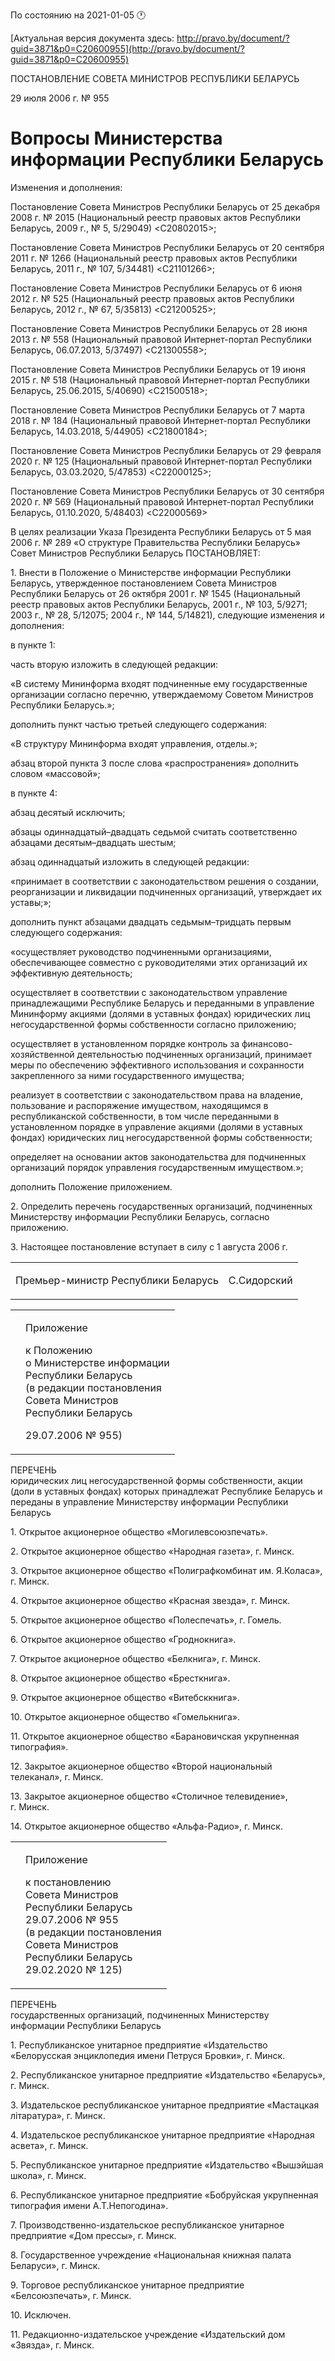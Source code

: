 По состоянию на 2021-01-05 &#x1F550;

[Актуальная версия документа здесь: http://pravo.by/document/?guid=3871&p0=C20600955](http://pravo.by/document/?guid=3871&p0=C20600955)

<p>ПОСТАНОВЛЕНИЕ СОВЕТА МИНИСТРОВ РЕСПУБЛИКИ БЕЛАРУСЬ</p>
<p>29 июля 2006 г. № 955</p>
<h1>Вопросы Министерства информации Республики Беларусь</h1>
<p>Изменения и дополнения:</p>
<p>Постановление Совета Министров Республики Беларусь от 25 декабря 2008 г. № 2015 (Национальный реестр правовых актов Республики Беларусь, 2009 г., № 5, 5/29049) &lt;C20802015&gt;;</p>
<p>Постановление Совета Министров Республики Беларусь от 20 сентября 2011 г. № 1266 (Национальный реестр правовых актов Республики Беларусь, 2011 г., № 107, 5/34481) &lt;C21101266&gt;;</p>
<p>Постановление Совета Министров Республики Беларусь от 6 июня 2012 г. № 525 (Национальный реестр правовых актов Республики Беларусь, 2012 г., № 67, 5/35813) &lt;C21200525&gt;;</p>
<p>Постановление Совета Министров Республики Беларусь от 28 июня 2013 г. № 558 (Национальный правовой Интернет-портал Республики Беларусь, 06.07.2013, 5/37497) &lt;C21300558&gt;;</p>
<p>Постановление Совета Министров Республики Беларусь от 19 июня 2015 г. № 518 (Национальный правовой Интернет-портал Республики Беларусь, 25.06.2015, 5/40690) &lt;C21500518&gt;;</p>
<p>Постановление Совета Министров Республики Беларусь от 7 марта 2018 г. № 184 (Национальный правовой Интернет-портал Республики Беларусь, 14.03.2018, 5/44905) &lt;C21800184&gt;;</p>
<p>Постановление Совета Министров Республики Беларусь от 29 февраля 2020 г. № 125 (Национальный правовой Интернет-портал Республики Беларусь, 03.03.2020, 5/47853) &lt;C22000125&gt;;</p>
<p>Постановление Совета Министров Республики Беларусь от 30 сентября 2020 г. № 569 (Национальный правовой Интернет-портал Республики Беларусь, 01.10.2020, 5/48403) &lt;C22000569&gt;</p>
<p></p>
<p>В целях реализации Указа Президента Республики Беларусь от 5 мая 2006 г. № 289 «О структуре Правительства Республики Беларусь» Совет Министров Республики Беларусь ПОСТАНОВЛЯЕТ:</p>
<p>1. Внести в Положение о Министерстве информации Республики Беларусь, утвержденное постановлением Совета Министров Республики Беларусь от 26 октября 2001 г. № 1545 (Национальный реестр правовых актов Республики Беларусь, 2001 г., № 103, 5/9271; 2003 г., № 28, 5/12075; 2004 г., № 144, 5/14821), следующие изменения и дополнения:</p>
<p>в пункте 1:</p>
<p>часть вторую изложить в следующей редакции:</p>
<p>«В систему Мининформа входят подчиненные ему государственные организации согласно перечню, утверждаемому Советом Министров Республики Беларусь.»;</p>
<p>дополнить пункт частью третьей следующего содержания:</p>
<p>«В структуру Мининформа входят управления, отделы.»;</p>
<p>абзац второй пункта 3 после слова «распространения» дополнить словом «массовой»;</p>
<p>в пункте 4:</p>
<p>абзац десятый исключить;</p>
<p>абзацы одиннадцатый–двадцать седьмой считать соответственно абзацами десятым–двадцать шестым;</p>
<p>абзац одиннадцатый изложить в следующей редакции:</p>
<p>«принимает в соответствии с законодательством решения о создании, реорганизации и ликвидации подчиненных организаций, утверждает их уставы;»;</p>
<p>дополнить пункт абзацами двадцать седьмым–тридцать первым следующего содержания:</p>
<p>«осуществляет руководство подчиненными организациями, обеспечивающее совместно c руководителями этих организаций их эффективную деятельность;</p>
<p>осуществляет в соответствии с законодательством управление принадлежащими Республике Беларусь и переданными в управление Мининформу акциями (долями в уставных фондах) юридических лиц негосударственной формы собственности согласно приложению;</p>
<p>осуществляет в установленном порядке контроль за финансово-хозяйственной деятельностью подчиненных организаций, принимает меры по обеспечению эффективного использования и сохранности закрепленного за ними государственного имущества;</p>
<p>реализует в соответствии с законодательством права на владение, пользование и распоряжение имуществом, находящимся в республиканской собственности, в том числе переданными в установленном порядке в управление акциями (долями в уставных фондах) юридических лиц негосударственной формы собственности;</p>
<p>определяет на основании актов законодательства для подчиненных организаций порядок управления государственным имуществом.»;</p>
<p>дополнить Положение приложением.</p>
<p>2. Определить перечень государственных организаций, подчиненных Министерству информации Республики Беларусь, согласно приложению.</p>
<p>3. Настоящее постановление вступает в силу с 1 августа 2006 г.</p>
<p></p>
<table><tr>
<td><p>Премьер-министр Республики Беларусь</p></td>
<td><p>С.Сидорский</p></td>
</tr></table>
<p></p>
<table><tr>
<td><p></p></td>
<td>
<p>Приложение</p>
<p>к Положению <br>о Министерстве информации <br>Республики Беларусь <br>(в редакции постановления <br>Совета Министров <br>Республики Беларусь</p>
<p>29.07.2006 № 955)</p>
</td>
</tr></table>
<p>ПЕРЕЧЕНЬ<br>юридических лиц негосударственной формы собственности, акции (доли в уставных фондах) которых принадлежат Республике Беларусь и переданы в управление Министерству информации Республики Беларусь</p>
<p>1. Открытое акционерное общество «Могилевсоюзпечать». </p>
<p>2. Открытое акционерное общество «Народная газета», г. Минск.</p>
<p>3. Открытое акционерное общество «Полиграфкомбинат им. Я.Коласа», г. Минск. </p>
<p>4. Открытое акционерное общество «Красная звезда», г. Минск. </p>
<p>5. Открытое акционерное общество «Полеспечать», г. Гомель. </p>
<p>6. Открытое акционерное общество «Гроднокнига». </p>
<p>7. Открытое акционерное общество «Белкнига», г. Минск. </p>
<p>8. Открытое акционерное общество «Бресткнига». </p>
<p>9. Открытое акционерное общество «Витебсккнига». </p>
<p>10. Открытое акционерное общество «Гомелькнига». </p>
<p>11. Открытое акционерное общество «Барановичская укрупненная типография». </p>
<p>12. Закрытое акционерное общество «Второй национальный телеканал», г. Минск. </p>
<p>13. Закрытое акционерное общество «Столичное телевидение», г. Минск. </p>
<p>14. Открытое акционерное общество «Альфа-Радио», г. Минск. </p>
<p></p>
<table><tr>
<td><p></p></td>
<td>
<p>Приложение</p>
<p>к постановлению<br>Совета Министров<br>Республики Беларусь<br>29.07.2006 № 955<br>(в редакции постановления<br>Совета Министров<br>Республики Беларусь<br>29.02.2020 № 125) </p>
</td>
</tr></table>
<p>ПЕРЕЧЕНЬ<br>государственных организаций, подчиненных Министерству информации Республики Беларусь</p>
<p>1. Республиканское унитарное предприятие «Издательство «Белорусская энциклопедия имени Петруся Бровки», г. Минск.</p>
<p>2. Республиканское унитарное предприятие «Издательство «Беларусь», г. Минск.</p>
<p>3. Издательское республиканское унитарное предприятие «Мастацкая літаратура», г. Минск.</p>
<p>4. Издательское республиканское унитарное предприятие «Народная асвета», г. Минск.</p>
<p>5. Республиканское унитарное предприятие «Издательство «Вышэйшая школа», г. Минск.</p>
<p>6. Республиканское унитарное предприятие «Бобруйская укрупненная типография имени А.Т.Непогодина».</p>
<p>7. Производственно-издательское республиканское унитарное предприятие «Дом прессы», г. Минск.</p>
<p>8. Государственное учреждение «Национальная книжная палата Беларуси», г. Минск.</p>
<p>9. Торговое республиканское унитарное предприятие «Белсоюзпечать», г. Минск.</p>
<p>10. Исключен.</p>
<p>11. Редакционно-издательское учреждение «Издательский дом «Звязда», г. Минск.</p>
<p></p>
<p></p>